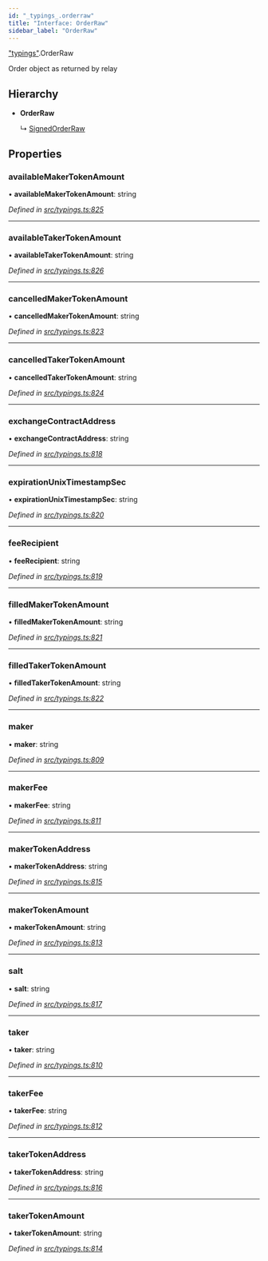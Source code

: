 ```yaml
---
id: "_typings_.orderraw"
title: "Interface: OrderRaw"
sidebar_label: "OrderRaw"
---
```


["typings"](../modules/_typings_.md).OrderRaw

Order object as returned by relay

## Hierarchy

* **OrderRaw**

  ↳ [SignedOrderRaw](_typings_.signedorderraw.md)

## Properties

### availableMakerTokenAmount

•  **availableMakerTokenAmount**: string

*Defined in [src/typings.ts:825](https://github.com/trustlines-protocol/clientlib/blob/8b30ce1/src/typings.ts#L825)*

___

### availableTakerTokenAmount

•  **availableTakerTokenAmount**: string

*Defined in [src/typings.ts:826](https://github.com/trustlines-protocol/clientlib/blob/8b30ce1/src/typings.ts#L826)*

___

### cancelledMakerTokenAmount

•  **cancelledMakerTokenAmount**: string

*Defined in [src/typings.ts:823](https://github.com/trustlines-protocol/clientlib/blob/8b30ce1/src/typings.ts#L823)*

___

### cancelledTakerTokenAmount

•  **cancelledTakerTokenAmount**: string

*Defined in [src/typings.ts:824](https://github.com/trustlines-protocol/clientlib/blob/8b30ce1/src/typings.ts#L824)*

___

### exchangeContractAddress

•  **exchangeContractAddress**: string

*Defined in [src/typings.ts:818](https://github.com/trustlines-protocol/clientlib/blob/8b30ce1/src/typings.ts#L818)*

___

### expirationUnixTimestampSec

•  **expirationUnixTimestampSec**: string

*Defined in [src/typings.ts:820](https://github.com/trustlines-protocol/clientlib/blob/8b30ce1/src/typings.ts#L820)*

___

### feeRecipient

•  **feeRecipient**: string

*Defined in [src/typings.ts:819](https://github.com/trustlines-protocol/clientlib/blob/8b30ce1/src/typings.ts#L819)*

___

### filledMakerTokenAmount

•  **filledMakerTokenAmount**: string

*Defined in [src/typings.ts:821](https://github.com/trustlines-protocol/clientlib/blob/8b30ce1/src/typings.ts#L821)*

___

### filledTakerTokenAmount

•  **filledTakerTokenAmount**: string

*Defined in [src/typings.ts:822](https://github.com/trustlines-protocol/clientlib/blob/8b30ce1/src/typings.ts#L822)*

___

### maker

•  **maker**: string

*Defined in [src/typings.ts:809](https://github.com/trustlines-protocol/clientlib/blob/8b30ce1/src/typings.ts#L809)*

___

### makerFee

•  **makerFee**: string

*Defined in [src/typings.ts:811](https://github.com/trustlines-protocol/clientlib/blob/8b30ce1/src/typings.ts#L811)*

___

### makerTokenAddress

•  **makerTokenAddress**: string

*Defined in [src/typings.ts:815](https://github.com/trustlines-protocol/clientlib/blob/8b30ce1/src/typings.ts#L815)*

___

### makerTokenAmount

•  **makerTokenAmount**: string

*Defined in [src/typings.ts:813](https://github.com/trustlines-protocol/clientlib/blob/8b30ce1/src/typings.ts#L813)*

___

### salt

•  **salt**: string

*Defined in [src/typings.ts:817](https://github.com/trustlines-protocol/clientlib/blob/8b30ce1/src/typings.ts#L817)*

___

### taker

•  **taker**: string

*Defined in [src/typings.ts:810](https://github.com/trustlines-protocol/clientlib/blob/8b30ce1/src/typings.ts#L810)*

___

### takerFee

•  **takerFee**: string

*Defined in [src/typings.ts:812](https://github.com/trustlines-protocol/clientlib/blob/8b30ce1/src/typings.ts#L812)*

___

### takerTokenAddress

•  **takerTokenAddress**: string

*Defined in [src/typings.ts:816](https://github.com/trustlines-protocol/clientlib/blob/8b30ce1/src/typings.ts#L816)*

___

### takerTokenAmount

•  **takerTokenAmount**: string

*Defined in [src/typings.ts:814](https://github.com/trustlines-protocol/clientlib/blob/8b30ce1/src/typings.ts#L814)*
